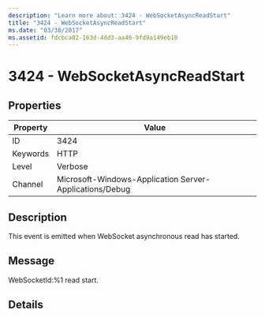 ```yaml
---
description: "Learn more about: 3424 - WebSocketAsyncReadStart"
title: "3424 - WebSocketAsyncReadStart"
ms.date: "03/30/2017"
ms.assetid: fdcbca02-163d-4dd3-aa40-9fd9a149eb10
---
```

# 3424 - WebSocketAsyncReadStart

## Properties

| Property | Value |
| - | - |
|ID|3424|  
|Keywords|HTTP|  
|Level|Verbose|  
|Channel|Microsoft-Windows-Application Server-Applications/Debug|  
  
## Description  

 This event is emitted when WebSocket asynchronous read has started.  
  
## Message  

 WebSocketId:%1 read start.  
  
## Details

